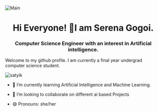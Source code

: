 
###  
![Main](https://media.giphy.com/media/Mxf6TekWriUmn1fRXb/giphy.gif)

<h1 align="center">Hi Everyone! 👋I am Serena Gogoi.</h1> 
<h3 align="center">Computer Science Engineer with an interest in Artificial intelligence.</h3>
Welcome to my github profile. I am currently a final year undergrad computer science student. <br>

<p align="left"> <img src="https://komarev.com/ghpvc/?username=serenagogoi&label=Profile%20views&color=0e75b6&style=flat" alt="satyik" /> </p>

 - 🌱 I’m currently learning Artificial Intelligence and Machine Learning.<br>
 
 - 👯 I’m looking to collaborate on different ai based Projects<br>
 
 - 😄 Pronouns: she/her <br>
 
 

   
<!--
**serenagogoi/serenagogoi** is a ✨ _special_ ✨ repository because its `README.md` (this file) appears on your GitHub profile.

Here are some ideas to get you started:

- 🔭 I’m currently working on ...
- 🌱 I’m currently learning ...
- 👯 I’m looking to collaborate on ...
- 🤔 I’m looking for help with ...
- 💬 Ask me about ...
- 📫 How to reach me: ...
- 😄 Pronouns: ...
- ⚡ Fun fact: ...
-->
